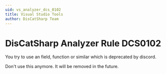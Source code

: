 ```yaml
---
uid: vs_analyzer_dcs_0102
title: Visual Studio Tools
author: DisCatSharp Team
---
```


# DisCatSharp Analyzer Rule DCS0102

You try to use an field, function or similar which is deprecated by discord.

Don't use this anymore. It will be removed in the future.
